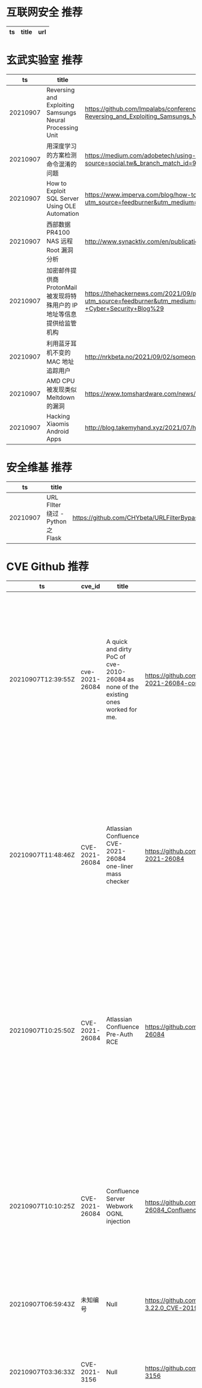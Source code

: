 # 互联网安全 推荐
| ts | title | url| 
| --- | --- | ---| 


# 玄武实验室 推荐
| ts | title | url| 
| --- | --- | ---| 
| 20210907 | Reversing and Exploiting Samsungs Neural Processing Unit | https://github.com/Impalabs/conferences/blob/master/2021-barbhack21/21-Barbhack21-Reversing_and_Exploiting_Samsungs_Neural_Processing_Unit.pdf| 
| 20210907 | 用深度学习的方案检测命令混淆的问题 | https://medium.com/adobetech/using-deep-learning-to-better-detect-command-obfuscation-965b448973e0?source=social.tw&_branch_match_id=963757906340777726| 
| 20210907 | How to Exploit SQL Server Using OLE Automation | https://www.imperva.com/blog/how-to-exploit-sql-server-using-ole-automation/?utm_source=feedburner&utm_medium=feed&utm_campaign=Feed%3A+Imperviews+%28Imperva+Cyber+Security+Blog%29| 
| 20210907 | 西部数据 PR4100 NAS 远程 Root 漏洞分析 | http://www.synacktiv.com/en/publications/your-vulnerability-is-in-another-oem.html| 
| 20210907 | 加密邮件提供商 ProtonMail 被发现将特殊用户的 IP 地址等信息提供给监管机构 | https://thehackernews.com/2021/09/protonmail-shares-activists-ip-address.html?utm_source=feedburner&utm_medium=feed&utm_campaign=Feed%3A+TheHackersNews+%28The+Hackers+News+-+Cyber+Security+Blog%29| 
| 20210907 | 利用蓝牙耳机不变的 MAC 地址追踪用户 | http://nrkbeta.no/2021/09/02/someone-could-be-tracking-you-through-your-headphones/| 
| 20210907 | AMD CPU 被发现类似 Meltdown 的漏洞 | https://www.tomshardware.com/news/zen2-processor-vulnerability-mitigation| 
| 20210907 | Hacking Xiaomis Android Apps | http://blog.takemyhand.xyz/2021/07/hacking-on-xiaomis-android-apps.html| 


# 安全维基 推荐
| ts | title | url| 
| --- | --- | ---| 
| 20210907 | URL FIlter 绕过 - Python 之 Flask | https://github.com/CHYbeta/URLFilterBypassDemo/blob/master/python/flask_demo/README.md| 


# CVE Github 推荐
| ts | cve_id | title | url | cve_detail| 
| --- | --- | --- | --- | ---| 
| 20210907T12:39:55Z | cve-2021-26084 | A quick and dirty PoC of cve-2010-26084 as none of the existing ones worked for me. | https://github.com/GlennPegden2/cve-2021-26084-confluence | In affected versions of Confluence Server and Data Center, an OGNL injection vulnerability exists that would allow an unauthenticated attacker to execute arbitrary code on a Confluence Server or Data Center instance. The affected versions are before version 6.13.23, from version 6.14.0 before 7.4.11, from version 7.5.0 before 7.11.6, and from version 7.12.0 before 7.12.5.| 
| 20210907T11:48:46Z | CVE-2021-26084 | Atlassian Confluence CVE-2021-26084  one-liner mass checker | https://github.com/1ZRR4H/CVE-2021-26084 | In affected versions of Confluence Server and Data Center, an OGNL injection vulnerability exists that would allow an unauthenticated attacker to execute arbitrary code on a Confluence Server or Data Center instance. The affected versions are before version 6.13.23, from version 6.14.0 before 7.4.11, from version 7.5.0 before 7.11.6, and from version 7.12.0 before 7.12.5.| 
| 20210907T10:25:50Z | CVE-2021-26084 | Atlassian Confluence Pre-Auth RCE | https://github.com/Udyz/CVE-2021-26084 | In affected versions of Confluence Server and Data Center, an OGNL injection vulnerability exists that would allow an unauthenticated attacker to execute arbitrary code on a Confluence Server or Data Center instance. The affected versions are before version 6.13.23, from version 6.14.0 before 7.4.11, from version 7.5.0 before 7.11.6, and from version 7.12.0 before 7.12.5.| 
| 20210907T10:10:25Z | CVE-2021-26084 | Confluence Server Webwork OGNL injection | https://github.com/h3v0x/CVE-2021-26084_Confluence | In affected versions of Confluence Server and Data Center, an OGNL injection vulnerability exists that would allow an unauthenticated attacker to execute arbitrary code on a Confluence Server or Data Center instance. The affected versions are before version 6.13.23, from version 6.14.0 before 7.4.11, from version 7.5.0 before 7.11.6, and from version 7.12.0 before 7.12.5.| 
| 20210907T06:59:43Z | 未知编号 | Null | https://github.com/artsking/sqlite-3.22.0_CVE-2019-20218_withPatch | 未查询到CVE信息| 
| 20210907T03:36:33Z | CVE-2021-3156 | Null | https://github.com/Y3A/CVE-2021-3156 | Sudo before 1.9.5p2 contains an off-by-one error that can result in a heap-based buffer overflow, which allows privilege escalation to root via %sudoedit -s% and a command-line argument that ends with a single backslash character.| 
| 20210907T02:12:35Z | CVE-2021-34371 | CVE-2021-34371.jar | https://github.com/zwjjustdoit/CVE-2021-34371.jar | Neo4j through 3.4.18 (with the shell server enabled) exposes an RMI service that arbitrarily deserializes Java objects, e.g., through setSessionVariable. An attacker can abuse this for remote code execution because there are dependencies with exploitable gadget chains.| 


# klee on Github 推荐
| ts | title | url | stars | forks| 
| --- | --- | --- | --- | ---| 
| 20210907T06:11:47Z | An open-source Chinese font derived from Fontworks% Klee One. 一款基于 FONTWORKS 的 Klee One 的开源中文字体。 | https://github.com/lxgw/LxgwWenKai | 2735 | 72| 


# s2e on Github 推荐
| ts | title | url | stars | forks| 
| --- | --- | --- | --- | ---| 


# exploit on Github 推荐
| ts | title | url | stars | forks| 
| --- | --- | --- | --- | ---| 
| 20210907T12:27:44Z | This repository is primarily maintained by Omar Santos and includes thousands of resources related to ethical hacking  / penetration testing, digital forensics and incident response (DFIR), vulnerability research, exploit development, reverse engineering, and more. | https://github.com/The-Art-of-Hacking/h4cker | 10008 | 1672| 
| 20210907T12:27:24Z | Null | https://github.com/windows-exploits/windows-exploits.github.io | 0 | 0| 
| 20210907T12:23:04Z | A vulnerable machine made for CTF. In this vulnerable machine Dirty COW vulnerability is used. Dirty COW vulnerability is a type of privilege escalation exploit, which essentially means that it can be used to gain root-user access on any Linux-based system. | https://github.com/risacker/Vulnerable_Machine | 0 | 0| 
| 20210907T12:05:43Z | Binary Exploitation Challenges Solving and a lot of Binaries Exploitation Challenge i came across through out time | https://github.com/k0rup710n/BinaryExploitation | 0 | 0| 
| 20210907T12:03:05Z | Open-Source Vulnerability Intelligence Center - Unified source of vulnerability, exploit and threat Intelligence feeds | https://github.com/Patrowl/PatrowlHearsData | 29 | 17| 
| 20210907T11:56:01Z | Find exposed API keys based on RegEx and get exploitation methods for some of keys that are found | https://github.com/sdushantha/dora | 1 | 0| 
| 20210907T11:52:33Z | Null | https://github.com/yogeshshe1ke/DeepExploit | 0 | 0| 
| 20210907T11:44:59Z | GEF (GDB Enhanced Features) - a modern experience for GDB with advanced debugging features for exploit developers & reverse engineers ☢ | https://github.com/hugsy/gef | 3892 | 536| 
| 20210907T11:31:39Z | A console tool developed using Python to calculate the Content-Length of a given Request Body. Perfect for bug bounty hunting. Especially for exploiting HTTP REQUEST SMUGGLING (specifically CL-TE server chain).  Now let this tool calculate the Content-Length and save a lot of your valuable time.  | https://github.com/CYBERDEVILZ/Content-Length-Calculator | 0 | 0| 
| 20210907T10:57:27Z | Tool for enumerating and exploiting misconfigurations in MS SQL Server | https://github.com/zodi4cx/SQLPwner | 0 | 0| 


# backdoor on Github 推荐
| ts | title | url | stars | forks| 
| --- | --- | --- | --- | ---| 
| 20210907T10:26:08Z | A curated list of backdoor learning resources | https://github.com/THUYimingLi/backdoor-learning-resources | 306 | 57| 
| 20210907T09:35:19Z | Unofficial pytorch implementation of RobNet(Defense-Resistant Backdoor Attacks on DNN) | https://github.com/dhkim2810/RobNet | 0 | 0| 
| 20210907T06:49:58Z | Pupy is an opensource, cross-platform (Windows, Linux, OSX, Android) remote administration and post-exploitation tool mainly written in python | https://github.com/n1nj4sec/pupy | 6546 | 1655| 
| 20210907T02:24:47Z | Null | https://github.com/ssllllll/Backdoored-Plugin | 3 | 1| 


# symbolic execution on Github 推荐
| ts | title | url | stars | forks| 
| --- | --- | --- | --- | ---| 
| 20210907T08:34:22Z | Symbolic execution tool | https://github.com/trailofbits/manticore | 2446 | 363| 


# big4 on Github 推荐
| ts | title | url | stars | forks| 
| --- | --- | --- | --- | ---| 


# fuzz on Github 推荐
| ts | title | url | stars | forks| 
| --- | --- | --- | --- | ---| 
| 20210907T12:41:02Z | Here you%ll find some of my Fuzzy Logic exercises  | https://github.com/Marceeaax/FuzzyLogic | 0 | 0| 
| 20210907T12:38:04Z | Recent Fuzzing Paper | https://github.com/wcventure/FuzzingPaper | 946 | 159| 
| 20210907T12:32:47Z | Null | https://github.com/VeriBlock/fuzz-corpus | 1 | 1| 
| 20210907T12:16:43Z | My first PHP application  | https://github.com/haricoder/fuzzy-telegram | 0 | 0| 
| 20210907T11:59:57Z | SSL and TLS protocol test suite and fuzzer | https://github.com/tlsfuzzer/tlsfuzzer | 393 | 89| 
| 20210907T11:44:39Z | OSS-Fuzz - continuous fuzzing for open source software. | https://github.com/google/oss-fuzz | 6634 | 1356| 
| 20210907T11:30:53Z | Null | https://github.com/zyrouge/fuzzle | 0 | 1| 
| 20210907T10:42:29Z | Personal website of Laurence Hughes | https://github.com/fuzzylogicxx/fuzzylogic | 3 | 1| 
| 20210907T10:23:50Z | Null | https://github.com/s9varesc/url-fuzzing-results | 0 | 0| 
| 20210907T10:18:10Z | JSON testing | https://github.com/mexer/fuzzy-eureka | 0 | 1| 



# 日更新程序
